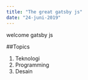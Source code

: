 ```yaml
---
title: "The great gatsby js"
date: "24-juni-2019"
---
```


welcome gatsby js

##Topics

1. Teknologi
2. Programming
3. Desain